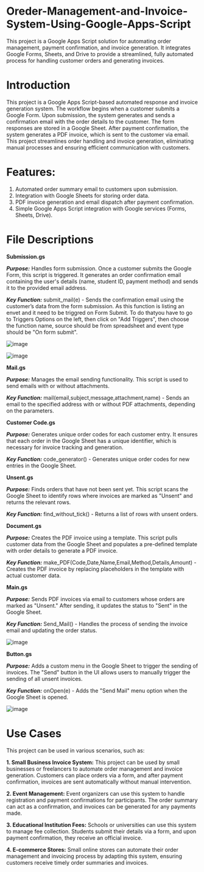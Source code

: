 # Oreder-Management-and-Invoice-System-Using-Google-Apps-Script
This project is a Google Apps Script solution for automating order management, payment confirmation, and invoice generation. It integrates Google Forms, Sheets, and Drive to provide a streamlined, fully automated process for handling customer orders and generating invoices.

# Introduction
This project is a Google Apps Script-based automated response and invoice generation system. The workflow begins when a customer submits a Google Form. Upon submission, the system generates and sends a confirmation email with the order details to the customer. The form responses are stored in a Google Sheet. After payment confirmation, the system generates a PDF invoice, which is sent to the customer via email. This project streamlines order handling and invoice generation, eliminating manual processes and ensuring efficient communication with customers.

# Features:
1. Automated order summary email to customers upon submission.
2. Integration with Google Sheets for storing order data.
3. PDF invoice generation and email dispatch after payment confirmation.
4. Simple Google Apps Script integration with Google services (Forms, Sheets, Drive).

# File Descriptions

**Submission.gs**

***Purpose:*** Handles form submission. Once a customer submits the Google Form, this script is triggered. It generates an order confirmation email containing the user's details (name, student ID, payment method) and sends it to the provided email address.

***Key Function:*** submit_mail(e) - Sends the confirmation email using the customer’s data from the form submission. As this function is listing an envet and it need to be triggred on Form Submit. To do thatyou have to go to Triggers Options on the left, then click on "Add Triggers", then choose the function name, source should be from spreadsheet and event type should be "On form submit".


![image](https://github.com/user-attachments/assets/9a26143a-019f-4657-bff0-e412a9690a0b)

![image](https://github.com/user-attachments/assets/e882e7e8-feaa-48ef-951f-58c761a03c23)

**Mail.gs**

***Purpose:*** Manages the email sending functionality. This script is used to send emails with or without attachments.

***Key Function:*** mail(email,subject,message,attachment,name) - Sends an email to the specified address with or without PDF attachments, depending on the parameters.

**Customer Code.gs**

***Purpose:*** Generates unique order codes for each customer entry. It ensures that each order in the Google Sheet has a unique identifier, which is necessary for invoice tracking and generation.

***Key Function:*** code_generator() - Generates unique order codes for new entries in the Google Sheet.

**Unsent.gs**

***Purpose:*** Finds orders that have not been sent yet. This script scans the Google Sheet to identify rows where invoices are marked as "Unsent" and returns the relevant rows.

***Key Function:*** find_without_tick() - Returns a list of rows with unsent orders.

**Document.gs**

***Purpose:*** Creates the PDF invoice using a template. This script pulls customer data from the Google Sheet and populates a pre-defined template with order details to generate a PDF invoice.

***Key Function:*** make_PDF(Code,Date,Name,Email,Method,Details,Amount) - Creates the PDF invoice by replacing placeholders in the template with actual customer data.

**Main.gs**

***Purpose:*** Sends PDF invoices via email to customers whose orders are marked as "Unsent." After sending, it updates the status to "Sent" in the Google Sheet.

***Key Function:*** Send_Mail() - Handles the process of sending the invoice email and updating the order status.

![image](https://github.com/user-attachments/assets/1039b88a-3cc2-4f6b-83c0-313501cd6c35)


**Button.gs**

***Purpose:*** Adds a custom menu in the Google Sheet to trigger the sending of invoices. The "Send" button in the UI allows users to manually trigger the sending of all unsent invoices.

***Key Function:*** onOpen(e) - Adds the "Send Mail" menu option when the Google Sheet is opened.

![image](https://github.com/user-attachments/assets/a2b507ca-4099-4df0-bb10-7d275c524d73)


# Use Cases
This project can be used in various scenarios, such as:

**1. Small Business Invoice System:**
This project can be used by small businesses or freelancers to automate order management and invoice generation. Customers can place orders via a form, and after payment confirmation, invoices are sent automatically without manual intervention.

**2. Event Management:**
Event organizers can use this system to handle registration and payment confirmations for participants. The order summary can act as a confirmation, and invoices can be generated for any payments made.

**3. Educational Institution Fees:**
Schools or universities can use this system to manage fee collection. Students submit their details via a form, and upon payment confirmation, they receive an official invoice.

**4. E-commerce Stores:**
Small online stores can automate their order management and invoicing process by adapting this system, ensuring customers receive timely order summaries and invoices.

